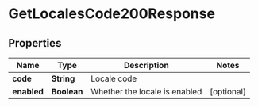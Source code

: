 

# GetLocalesCode200Response


## Properties

| Name | Type | Description | Notes |
|------------ | ------------- | ------------- | -------------|
|**code** | **String** | Locale code |  |
|**enabled** | **Boolean** | Whether the locale is enabled |  [optional] |



